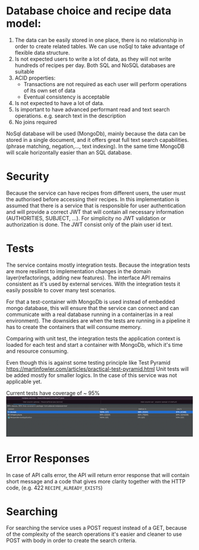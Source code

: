 

# Database choice and recipe data model:
1. The data can be easily stored in one place, there is no relationship in order to create related tables. We can use noSql to take advantage of flexible data structure.
2. Is not expected users to write a lot of data, as they will not write hundreds of recipes per day. Both SQL and NoSQL databases are suitable
3. ACID properties:
   * Transactions are not required as each user will perform operations of its own set of data 
   * Eventual consistency is acceptable
4. Is not expected to have a lot of data.
5. Is important to have advanced performant read and text search operations. e.g. search text in the description
6. No joins required

NoSql database will be used (MongoDb), mainly because the data can be stored in a single document, and it offers great full text search capabilities. (phrase matching, negation,..., text indexing). 
In the same time MongoDB will scale horizontally easier than an SQL database.

# Security
Because the service can have recipes from different users, the user must the authorised before accessing their recipes. In this implementation is assumed that there is a service that is responsible for user authentication and will provide 
a correct JWT that will contain all necessary information (AUTHORITIES, SUBJECT, ...). For simplicity no JWT validation or authorization is done. The JWT consist only of the plain user id text. 

# Tests 
The service contains mostly integration tests. Because the integration tests are more resilient to implementation changes in the domain layer(refactorings, adding new features). The interface API remains consistent as it's used by external services.
With the integration tests it easily possible to cover many test scenarios. 

For that a test-container with MongoDb is used instead of embedded mongo database, this will ensure that the service can connect and can communicate with a real database running in a container(as in a real environment). 
The downsides are when the tests are running in a pipeline it has to create the containers that will consume memory.  

Comparing with unit test, the integration tests the application context is loaded for each test and start a container with MongoDb, which it's time and resource consuming.

Even though this is against some testing principle like Test Pyramid https://martinfowler.com/articles/practical-test-pyramid.html  Unit tests will be added mostly for smaller logics. In the case of this service was not applicable yet. 

Current tests have coverage of  ~ 95%
![img.png](img.png)

# Error Responses
In case of API calls error, the API will return error response that will contain short message and a code that gives more clarity together with the HTTP code, (e.g. 422 `RECIPE_ALREADY_EXISTS`)

# Searching
For searching the service uses a POST request instead of a GET, because of the complexity of the search operations it's easier and cleaner to use POST with body in order to create the search criteria.
